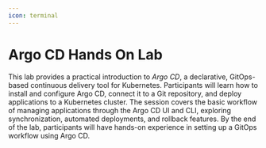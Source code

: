 ```yaml
---
icon: terminal
---
```


# Argo CD Hands On Lab

This lab provides a practical introduction to _Argo CD_, a declarative, GitOps-based continuous delivery tool for Kubernetes. Participants will learn how to install and configure Argo CD, connect it to a Git repository, and deploy applications to a Kubernetes cluster. The session covers the basic workflow of managing applications through the Argo CD UI and CLI, exploring synchronization, automated deployments, and rollback features. By the end of the lab, participants will have hands-on experience in setting up a GitOps workflow using Argo CD.
